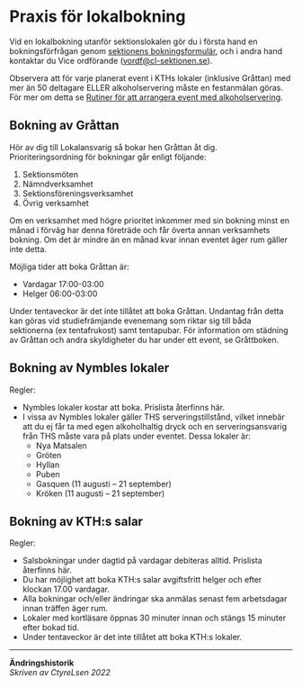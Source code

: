 # Praxis för lokalbokning

Vid en lokalbokning utanför sektionslokalen gör du i första hand en bokningsförfrågan genom [sektionens bokningsformulär](https://docs.google.com/forms/d/e/1FAIpQLSf--26IIDrLkK_2U8GmiQYOX81at_4IaSkuICa-CYH4gRIEKg/viewform), och i andra hand kontaktar du Vice ordförande (vordf@cl-sektionen.se).

Observera att för varje planerat event i KTHs lokaler (inklusive Gråttan) med mer än 50 deltagare ELLER alkoholservering måste en festanmälan göras. För mer om detta se <a href="/praxis/alkoholservering">Rutiner för att arrangera event med alkoholservering</a>.

## Bokning av Gråttan

Hör av dig till Lokalansvarig så bokar hen Gråttan åt dig. Prioriteringsordning för bokningar går enligt
följande:

1. Sektionsmöten
2. Nämndverksamhet
3. Sektionsföreningsverksamhet
4. Övrig verksamhet

Om en verksamhet med högre prioritet inkommer med sin bokning minst en månad i förväg har denna företräde och får överta annan verksamhets bokning. Om det är mindre än en månad kvar innan eventet äger rum gäller inte detta.

Möjliga tider att boka Gråttan är:

- Vardagar 17:00-03:00
- Helger 06:00-03:00

Under tentaveckor är det inte tillåtet att boka Gråttan. Undantag från detta kan göras vid studiefrämjande evenemang som riktar sig till båda sektionerna (ex tentafrukost) samt tentapubar. För information om städning av Gråttan och andra skyldigheter du har under ett event, se Gråttboken.

## Bokning av Nymbles lokaler

Regler:

- Nymbles lokaler kostar att boka. Prislista återfinns här.
- I vissa av Nymbles lokaler gäller THS serveringstillstånd, vilket innebär att du ej får ta med egen alkoholhaltig dryck och en serveringsansvarig från THS måste vara på plats under eventet. Dessa
  lokaler är:
  - Nya Matsalen
  - Gröten
  - Hyllan
  - Puben
  - Gasquen (11 augusti – 21 september)
  - Kröken (11 augusti – 21 september)

## Bokning av KTH:s salar

Regler:

- Salsbokningar under dagtid på vardagar debiteras alltid. Prislista återfinns här.
- Du har möjlighet att boka KTH:s salar avgiftsfritt helger och efter klockan 17.00 vardagar.
- Alla bokningar och/eller ändringar ska anmälas senast fem arbetsdagar innan träffen äger rum.
- Lokaler med kortläsare öppnas 30 minuter innan och stängs 15 minuter efter bokad tid.
- Under tentaveckor är det inte tillåtet att boka KTH:s lokaler.

---

**Ändringshistorik**  
_Skriven av CtyreLsen 2022_

